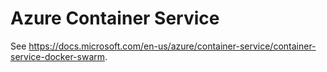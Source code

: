 # Azure Container Service

See https://docs.microsoft.com/en-us/azure/container-service/container-service-docker-swarm.